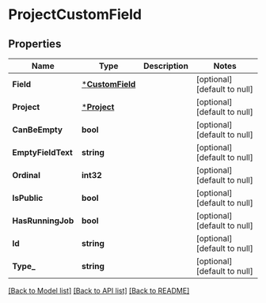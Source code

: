 # ProjectCustomField

## Properties
Name | Type | Description | Notes
------------ | ------------- | ------------- | -------------
**Field** | [***CustomField**](CustomField.md) |  | [optional] [default to null]
**Project** | [***Project**](Project.md) |  | [optional] [default to null]
**CanBeEmpty** | **bool** |  | [optional] [default to null]
**EmptyFieldText** | **string** |  | [optional] [default to null]
**Ordinal** | **int32** |  | [optional] [default to null]
**IsPublic** | **bool** |  | [optional] [default to null]
**HasRunningJob** | **bool** |  | [optional] [default to null]
**Id** | **string** |  | [optional] [default to null]
**Type_** | **string** |  | [optional] [default to null]

[[Back to Model list]](../README.md#documentation-for-models) [[Back to API list]](../README.md#documentation-for-api-endpoints) [[Back to README]](../README.md)

